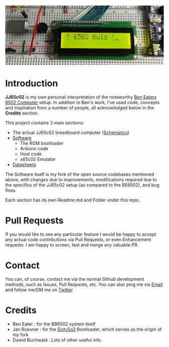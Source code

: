 ![6502 Rulz](./Images/6502-rulz.png)
# Introduction

**JJ65c02** is my own personal interpretation of the noteworthy [Ben Eaters 6502 Computer](https://eater.net/6502) setup. In addition to Ben's work, I've used code, concepts and inspiration from a number of people, all acknowledged below in the **Credits** section.

This project contains 3 main sections:

* The actual JJ65c02 breadboard computer ([Schematics](./Schematics))
* [Software](./Software)
  * The ROM bootloader
  * Arduino code
  * Host code
  * x65c02 Emulator
* [Datasheets](./Datasheets)

The Software itself is my fork of the open source codebases mentioned above, with changes due to improvements, modifications required due to the specifics of the JJ65c02 setup (as compared to the BE6502), and bug fixes.

Each section has its own Readme.md and Folder under this repo.

# Pull Requests

If you would like to see any particular feature I would be happy to accept any actual code contributions via Pull Requests, or even Enhancement requests. I am happy to screen, test and merge any valuable PR.

# Contact

You can, of course, contact me via the normal Github development methods, such as Issues, Pull Requests, etc. You can also ping me via [Email](mailto:jimjag@gmail.com) and follow me/DM me on [Twitter](https://twitter.com/jimjag/)

# Credits

* Ben Eater : for the BB6502 system itself
* Jan Roesner : for the [Sixty5o2](https://github.com/janroesner/sixty5o2) Bootloader, which serves as the origin of my fork
* Dawid Buchwald : Lots of other useful info.

